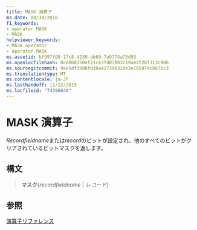```yaml
---
title: MASK 演算子
ms.date: 08/30/2018
f1_keywords:
- operator MASK
- MASK
helpviewer_keywords:
- MASK operator
- operator MASK
ms.assetid: bf997f99-17c8-4230-ab69-7a9774a75d93
ms.openlocfilehash: 0ce068350ef21ce3fd03003c19ae4f2bf313c986
ms.sourcegitcommit: 9ee5df398bfd30a42739632de3e165874cb675c3
ms.translationtype: MT
ms.contentlocale: ja-JP
ms.lasthandoff: 11/22/2019
ms.locfileid: "74396640"
---
```

# <a name="operator-mask"></a>MASK 演算子

*Recordfieldname*または*record*のビットが設定され、他のすべてのビットがクリアされているビットマスクを返します。

## <a name="syntax"></a>構文

> **マスク**{*recordfieldname* | *レコード*}

## <a name="see-also"></a>参照

[演算子リファレンス](operators-reference.md)
